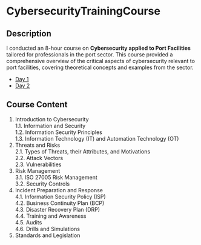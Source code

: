 # CybersecurityTrainingCourse

<h2>Description</h2>
I conducted an 8-hour course on <b>Cybersecurity applied to Port Facilities</b> tailored for professionals in the port sector. This course provided a comprehensive overview of the critical aspects of cybersecurity relevant to port facilities, covering theoretical concepts and examples from the sector. 
<br/>

- [Day 1](https://www.youtube.com/watch?v=6nfffyUJA_s)
- [Day 2](https://www.youtube.com/watch?v=znMzy42dQBk)

<h2>Course Content</h2>

1. Introduction to Cybersecurity <br/>
   1.1. Information and Security <br/>
   1.2. Information Security Principles <br/>
   1.3. Information Technology (IT) and Automation Technology (OT) <br/>
2. Threats and Risks <br/>
   2.1. Types of Threats, their Attributes, and Motivations <br/>
   2.2. Attack Vectors <br/>
   2.3. Vulnerabilities <br/>
3. Risk Management <br/>
   3.1. ISO 27005 Risk Management <br/>
   3.2. Security Controls <br/>
4. Incident Preparation and Response <br/>
   4.1. Information Security Policy (ISP) <br/>
   4.2. Business Continuity Plan (BCP) <br/>
   4.3. Disaster Recovery Plan (DRP) <br/>
   4.4. Training and Awareness <br/>
   4.5. Audits <br/>
   4.6. Drills and Simulations <br/>
5. Standards and Legislation 
